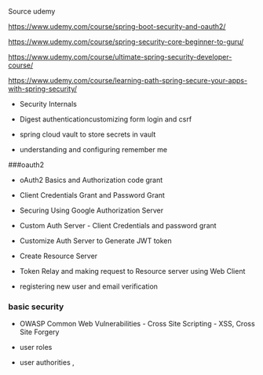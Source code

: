 Source udemy

https://www.udemy.com/course/spring-boot-security-and-oauth2/ 

https://www.udemy.com/course/spring-security-core-beginner-to-guru/

https://www.udemy.com/course/ultimate-spring-security-developer-course/

https://www.udemy.com/course/learning-path-spring-secure-your-apps-with-spring-security/

* Security Internals

* Digest authenticationcustomizing form login and csrf

* spring cloud vault to store secrets in vault

* understanding and configuring remember me

###oauth2

* oAuth2 Basics and Authorization code grant

* Client Credentials Grant and Password Grant

* Securing Using Google Authorization Server

* Custom Auth Server - Client Credentials and password grant

* Customize Auth Server to Generate JWT token

* Create Resource Server

* Token Relay and making request to Resource server using Web Client

* registering new user and email verification

### basic security

* OWASP Common Web Vulnerabilities - Cross Site Scripting - XSS, Cross Site Forgery

* user roles

* user authorities
, 

